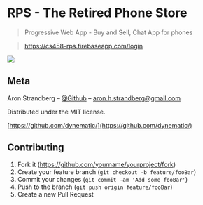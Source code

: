 # RPS - The Retired Phone Store
> Progressive Web App - Buy and Sell, Chat App for phones

> https://cs458-rps.firebaseapp.com/login


![](https://media.giphy.com/media/KbB8vTEr59PEN5prXa/giphy.gif)


## Meta

Aron Strandberg – [@Github](https://github.com/dynematic) – aron.h.strandberg@gmail.com

Distributed under the MIT license.

[https://github.com/dynematic/](https://github.com/dynematic/)

## Contributing

1. Fork it (<https://github.com/yourname/yourproject/fork>)
2. Create your feature branch (`git checkout -b feature/fooBar`)
3. Commit your changes (`git commit -am 'Add some fooBar'`)
4. Push to the branch (`git push origin feature/fooBar`)
5. Create a new Pull Request

